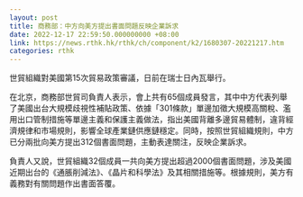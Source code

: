 ```yaml
---
layout: post
title: 商務部：中方向美方提出書面問題反映企業訴求
date: 2022-12-17 22:59:50.000000000 +08:00
link: https://news.rthk.hk/rthk/ch/component/k2/1680307-20221217.htm
categories: rthk
---
```


世貿組織對美國第15次貿易政策審議，日前在瑞士日內瓦舉行。

在北京，商務部世貿司負責人表示，會上共有65個成員發言，其中中方代表列舉了美國出台大規模歧視性補貼政策、依據「301條款」單邊加徵大規模高關稅、濫用出口管制措施等單邊主義和保護主義做法，指出美國背離多邊貿易體制，違背經濟規律和市場規則，影響全球產業鏈供應鏈穩定。同時，按照世貿組織規則，中方已分兩批向美方提出312個書面問題，主動表達關注，反映企業訴求。

負責人又說，世貿組織32個成員一共向美方提出超過2000個書面問題，涉及美國近期出台的《通脹削減法》、《晶片和科學法》及其相關措施等。根據規則，美方有義務對有關問題作出書面答覆。
